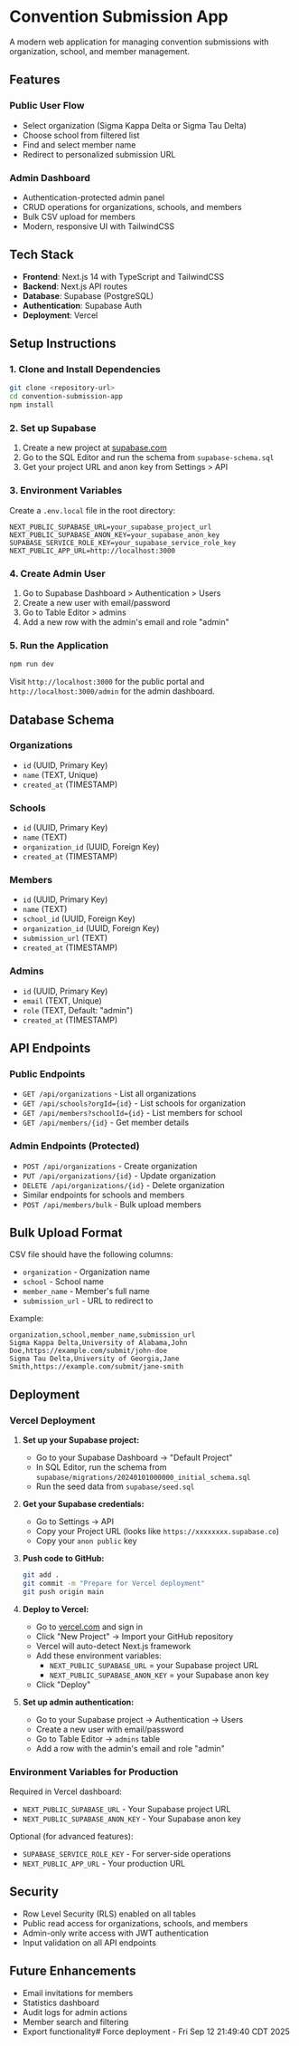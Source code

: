 # Convention Submission App

A modern web application for managing convention submissions with organization, school, and member management.

## Features

### Public User Flow
- Select organization (Sigma Kappa Delta or Sigma Tau Delta)
- Choose school from filtered list
- Find and select member name
- Redirect to personalized submission URL

### Admin Dashboard
- Authentication-protected admin panel
- CRUD operations for organizations, schools, and members
- Bulk CSV upload for members
- Modern, responsive UI with TailwindCSS

## Tech Stack

- **Frontend**: Next.js 14 with TypeScript and TailwindCSS
- **Backend**: Next.js API routes
- **Database**: Supabase (PostgreSQL)
- **Authentication**: Supabase Auth
- **Deployment**: Vercel

## Setup Instructions

### 1. Clone and Install Dependencies

```bash
git clone <repository-url>
cd convention-submission-app
npm install
```

### 2. Set up Supabase

1. Create a new project at [supabase.com](https://supabase.com)
2. Go to the SQL Editor and run the schema from `supabase-schema.sql`
3. Get your project URL and anon key from Settings > API

### 3. Environment Variables

Create a `.env.local` file in the root directory:

```env
NEXT_PUBLIC_SUPABASE_URL=your_supabase_project_url
NEXT_PUBLIC_SUPABASE_ANON_KEY=your_supabase_anon_key
SUPABASE_SERVICE_ROLE_KEY=your_supabase_service_role_key
NEXT_PUBLIC_APP_URL=http://localhost:3000
```

### 4. Create Admin User

1. Go to Supabase Dashboard > Authentication > Users
2. Create a new user with email/password
3. Go to Table Editor > admins
4. Add a new row with the admin's email and role "admin"

### 5. Run the Application

```bash
npm run dev
```

Visit `http://localhost:3000` for the public portal and `http://localhost:3000/admin` for the admin dashboard.

## Database Schema

### Organizations
- `id` (UUID, Primary Key)
- `name` (TEXT, Unique)
- `created_at` (TIMESTAMP)

### Schools
- `id` (UUID, Primary Key)
- `name` (TEXT)
- `organization_id` (UUID, Foreign Key)
- `created_at` (TIMESTAMP)

### Members
- `id` (UUID, Primary Key)
- `name` (TEXT)
- `school_id` (UUID, Foreign Key)
- `organization_id` (UUID, Foreign Key)
- `submission_url` (TEXT)
- `created_at` (TIMESTAMP)

### Admins
- `id` (UUID, Primary Key)
- `email` (TEXT, Unique)
- `role` (TEXT, Default: "admin")
- `created_at` (TIMESTAMP)

## API Endpoints

### Public Endpoints
- `GET /api/organizations` - List all organizations
- `GET /api/schools?orgId={id}` - List schools for organization
- `GET /api/members?schoolId={id}` - List members for school
- `GET /api/members/{id}` - Get member details

### Admin Endpoints (Protected)
- `POST /api/organizations` - Create organization
- `PUT /api/organizations/{id}` - Update organization
- `DELETE /api/organizations/{id}` - Delete organization
- Similar endpoints for schools and members
- `POST /api/members/bulk` - Bulk upload members

## Bulk Upload Format

CSV file should have the following columns:
- `organization` - Organization name
- `school` - School name
- `member_name` - Member's full name
- `submission_url` - URL to redirect to

Example:
```csv
organization,school,member_name,submission_url
Sigma Kappa Delta,University of Alabama,John Doe,https://example.com/submit/john-doe
Sigma Tau Delta,University of Georgia,Jane Smith,https://example.com/submit/jane-smith
```

## Deployment

### Vercel Deployment

1. **Set up your Supabase project:**
   - Go to your Supabase Dashboard → "Default Project"
   - In SQL Editor, run the schema from `supabase/migrations/20240101000000_initial_schema.sql`
   - Run the seed data from `supabase/seed.sql`

2. **Get your Supabase credentials:**
   - Go to Settings → API
   - Copy your Project URL (looks like `https://xxxxxxxx.supabase.co`)
   - Copy your `anon public` key

3. **Push code to GitHub:**
   ```bash
   git add .
   git commit -m "Prepare for Vercel deployment"
   git push origin main
   ```

4. **Deploy to Vercel:**
   - Go to [vercel.com](https://vercel.com) and sign in
   - Click "New Project" → Import your GitHub repository
   - Vercel will auto-detect Next.js framework
   - Add these environment variables:
     - `NEXT_PUBLIC_SUPABASE_URL` = your Supabase project URL
     - `NEXT_PUBLIC_SUPABASE_ANON_KEY` = your Supabase anon key
   - Click "Deploy"

5. **Set up admin authentication:**
   - Go to your Supabase project → Authentication → Users
   - Create a new user with email/password
   - Go to Table Editor → `admins` table
   - Add a row with the admin's email and role "admin"

### Environment Variables for Production

Required in Vercel dashboard:
- `NEXT_PUBLIC_SUPABASE_URL` - Your Supabase project URL
- `NEXT_PUBLIC_SUPABASE_ANON_KEY` - Your Supabase anon key

Optional (for advanced features):
- `SUPABASE_SERVICE_ROLE_KEY` - For server-side operations
- `NEXT_PUBLIC_APP_URL` - Your production URL

## Security

- Row Level Security (RLS) enabled on all tables
- Public read access for organizations, schools, and members
- Admin-only write access with JWT authentication
- Input validation on all API endpoints

## Future Enhancements

- Email invitations for members
- Statistics dashboard
- Audit logs for admin actions
- Member search and filtering
- Export functionality# Force deployment - Fri Sep 12 21:49:40 CDT 2025
